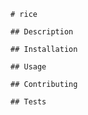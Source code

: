 
    # rice

    ## Description

    ## Installation 

    ## Usage 

    ## Contributing

    ## Tests

